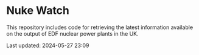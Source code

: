# Nuke Watch

This repository includes code for retrieving the latest information available on the output of EDF nuclear power plants in the UK.

Last updated: 2024-05-27 23:09